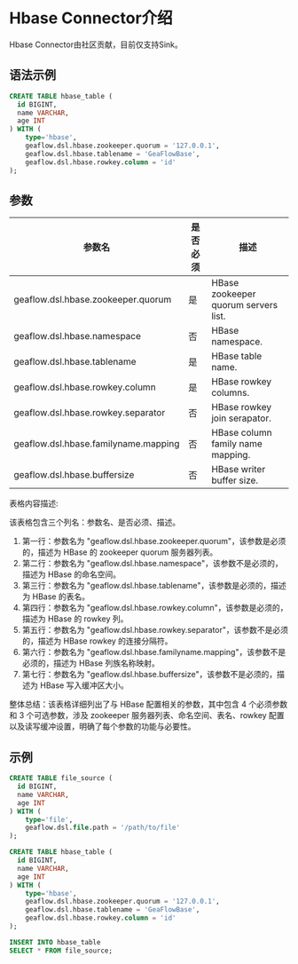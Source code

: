 # Hbase Connector介绍
Hbase Connector由社区贡献，目前仅支持Sink。

## 语法示例

```sql
CREATE TABLE hbase_table (
  id BIGINT,
  name VARCHAR,
  age INT
) WITH (
	type='hbase',
    geaflow.dsl.hbase.zookeeper.quorum = '127.0.0.1',
    geaflow.dsl.hbase.tablename = 'GeaFlowBase',
    geaflow.dsl.hbase.rowkey.column = 'id'
);
```
## 参数

| 参数名 | 是否必须 | 描述 |
| -------- | -------- | -------- |
| geaflow.dsl.hbase.zookeeper.quorum     | 是     | HBase zookeeper quorum servers list.     |
| geaflow.dsl.hbase.namespace     | 否     | HBase namespace.     |
| geaflow.dsl.hbase.tablename     | 是     | HBase table name.     |
| geaflow.dsl.hbase.rowkey.column     | 是     | HBase rowkey columns.     |
| geaflow.dsl.hbase.rowkey.separator     | 否     | HBase rowkey join serapator.     |
| geaflow.dsl.hbase.familyname.mapping     | 否     | HBase column family name mapping.     |
| geaflow.dsl.hbase.buffersize     | 否     | HBase writer buffer size.     |
表格内容描述:

该表格包含三个列名：参数名、是否必须、描述。

1. 第一行：参数名为 "geaflow.dsl.hbase.zookeeper.quorum"，该参数是必须的，描述为 HBase 的 zookeeper quorum 服务器列表。
2. 第二行：参数名为 "geaflow.dsl.hbase.namespace"，该参数不是必须的，描述为 HBase 的命名空间。
3. 第三行：参数名为 "geaflow.dsl.hbase.tablename"，该参数是必须的，描述为 HBase 的表名。
4. 第四行：参数名为 "geaflow.dsl.hbase.rowkey.column"，该参数是必须的，描述为 HBase 的 rowkey 列。
5. 第五行：参数名为 "geaflow.dsl.hbase.rowkey.separator"，该参数不是必须的，描述为 HBase rowkey 的连接分隔符。
6. 第六行：参数名为 "geaflow.dsl.hbase.familyname.mapping"，该参数不是必须的，描述为 HBase 列族名称映射。
7. 第七行：参数名为 "geaflow.dsl.hbase.buffersize"，该参数不是必须的，描述为 HBase 写入缓冲区大小。

整体总结：该表格详细列出了与 HBase 配置相关的参数，其中包含 4 个必须参数和 3 个可选参数，涉及 zookeeper 服务器列表、命名空间、表名、rowkey 配置以及读写缓冲设置，明确了每个参数的功能与必要性。

## 示例

```sql
CREATE TABLE file_source (
  id BIGINT,
  name VARCHAR,
  age INT
) WITH (
	type='file',
    geaflow.dsl.file.path = '/path/to/file'
);

CREATE TABLE hbase_table (
  id BIGINT,
  name VARCHAR,
  age INT
) WITH (
	type='hbase',
    geaflow.dsl.hbase.zookeeper.quorum = '127.0.0.1',
    geaflow.dsl.hbase.tablename = 'GeaFlowBase',
    geaflow.dsl.hbase.rowkey.column = 'id'
);

INSERT INTO hbase_table
SELECT * FROM file_source;
```